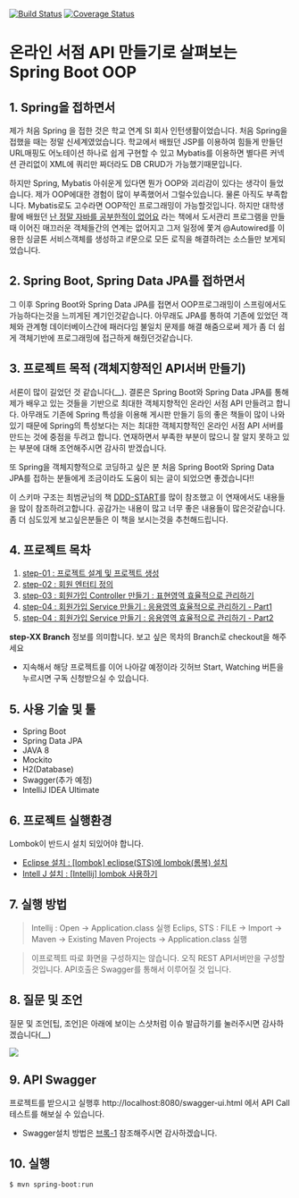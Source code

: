 [![Build Status](https://travis-ci.com/minwan1/online-book-store.svg?branch=master)](https://travis-ci.com/minwan1/online-book-store)
[![Coverage Status](https://coveralls.io/repos/github/minwan1/online-book-store/badge.svg?branch=master)](https://coveralls.io/github/minwan1/online-book-store?branch=master)

# 온라인 서점 API 만들기로 살펴보는 Spring Boot OOP

## 1. Spring을 접하면서
제가 처음 Spring 을 접한 것은 학교 연계 SI 회사 인턴생활이었습니다. 처음 Spring을 접했을 때는  정말 신세계였었습니다. 학교에서 배웠던 JSP를 이용하여 힘들게 만들던 URL매핑도 어노테이션 하나로 쉽게 구현할 수 있고 Mybatis를 이용하면 별다른 커넥션 관리없이 XML에 쿼리만 짜더라도 DB CRUD가 가능했기때문입니다.

하지만 Spring, Mybatis 아쉬운게 있다면 뭔가 OOP와 괴리감이 있다는 생각이 들었습니다. 제가 OOP에대한 경험이 많이 부족했어서 그럴수있습니다. 물론 아직도 부족합니다. Mybatis로도 고수라면 OOP적인 프로그래밍이 가능할것입니다. 하지만 대학생활에 배웠던 [난 정말 자바를 공부한적이 없어요](https://book.naver.com/bookdb/book_detail.nhn?bid=6056781) 라는 책에서 도서관리 프로그램을 만들 때 이어진 매끄러운 객체들간의 연계는 없어지고 그저 일정에 쫓겨 @Autowired를 이용한 싱글톤 서비스객체를 생성하고 if문으로 모든 로직을 해결하려는 소스들만 보게되었습니다. 

## 2. Spring Boot, Spring Data JPA를 접하면서
그 이후 Spring Boot와 Spring Data JPA를 접면서 OOP프로그래밍이 스프링에서도 가능하다는것을 느끼게된 계기인것같습니다. 아무래도 JPA를 통하여 기존에 있었던 객체와 관계형 데이터베이스간에 패러다임 불일치 문제를 해결 해줌으로써 제가 좀 더 쉽게 객체기반에 프로그래밍에 접근하게 해줬던것같습니다.

## 3. 프로젝트 목적 (객체지향적인 API서버 만들기)
서론이 많이 길었던 것 같습니다(__). 결론은 Spring Boot와 Spring Data JPA를 통해 제가 배우고 있는 것들을 기반으로 최대한 객체지향적인 온라인 서점 API 만들려고 합니다. 아무래도 기존에 Spring 특성을 이용해 게시판 만들기 등의 좋은 책들이 많이 나와있기 때문에 Spring의 특성보다는 저는 최대한 객체지향적인 온라인 서점 API 서버를 만드는 것에 중점을 두려고 합니다. 연재하면서 부족한 부분이 많으니 잘 알지 못하고 있는 부분에 대해 조언해주시면 감사히 받겠습니다.  

또 Spring을 객체지향적으로 코딩하고 싶은 분 처음 Spring Boot와 Spring Data JPA를 접하는 분들에게 조금이라도 도움이 되는 글이 되었으면 좋겠습니다!!

이 스키마 구조는 최범균님의 책 [DDD-START](https://book.naver.com/bookdb/book_detail.nhn?bid=10615650)를 많이 참조했고 이 연재에서도 내용들을 많이 참조하려고합니다. 공감가는 내용이 많고 너무 좋은 내용들이 많은것같습니다. 좀 더 심도있게 보고싶은분들은 이 책을 보시는것을 추천해드립니다.

## 4. 프로젝트 목차

1. [step-01 : 프로젝트 설계 및 프로젝트 생성](https://github.com/minwan1/online-book-store/blob/master/doc/book-1.md)
2. [step-02 : 회원 엔터티 정의](https://github.com/minwan1/online-book-store/blob/master/doc/book-2.md)
3. [step-03 : 회원가입 Controller 만들기 : 표현영역 효율적으로 관리하기](https://github.com/minwan1/online-book-store/blob/master/doc/book-3.md)
4. [step-04 : 회원가입 Service 만들기 : 응용영역 효율적으로 관리하기 - Part1](https://github.com/minwan1/online-book-store/blob/master/doc/book-4.md)
5. [step-04 : 회원가입 Service 만들기 : 응용영역 효율적으로 관리하기 - Part2](https://github.com/minwan1/online-book-store/blob/master/doc/book-5.md)


**step-XX Branch** 정보를 의미합니다. 보고 싶은 목차의 Branch로 checkout을 해주세요

* 지속해서 해당 프로젝트를 이어 나아갈 예정이라 깃허브 Start, Watching 버튼을 누르시면 구독 신청받으실 수 있습니다. 

## 5. 사용 기술 및 툴
* Spring Boot
* Spring Data JPA
* JAVA 8
* Mockito
* H2(Database)
* Swagger(추가 예정)
* IntelliJ IDEA Ultimate

## 6. 프로젝트 실행환경
Lombok이 반드시 설치 되있어야 합니다.
* [Eclipse 설치 : [lombok] eclipse(STS)에 lombok(롬복) 설치](http://countryxide.tistory.com/16)
* [Intell J 설치 : [Intellij] lombok 사용하기](http://blog.woniper.net/229)


## 7. 실행 방법
> Intellij : Open -> Application.class 실행
> Eclips, STS : FILE -> Import -> Maven -> Existing Maven Projects -> Application.class 실행

> 이프로젝트 따로 화면을 구성하지는 않습니다. 오직 REST API서버만을 구성할것입니다. API호출은 Swagger를 통해서 이루어질 것 입니다.


## 8. 질문 및 조언
질문 및 조언[팁, 조언]은 아래에 보이는 스샷처럼 이슈 발급하기를 눌러주시면 감사하겠습니다(__)

![](https://i.imgur.com/YzqV42R.png)

## 9. API Swagger

프로젝트를 받으시고 실행후 http://localhost:8080/swagger-ui.html 에서 API Call 테스트를 해보실 수 있습니다. <br>
* Swagger설치 방법은 [브록-1](https://github.com/minwan1/online-book-store/blob/step-04/doc/%EB%B8%8C%EB%A1%9D-1.md) 참조해주시면 감사하겠습니다.

## 10. 실행
```
$ mvn spring-boot:run
```

